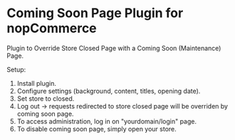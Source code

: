 # Coming Soon Page Plugin for nopCommerce
Plugin to Override Store Closed Page with a Coming Soon (Maintenance) Page.

Setup:

1. Install plugin.
2. Configure settings (background, content, titles, opening date).
3. Set store to closed.
4. Log out -> requests redirected to store closed page will be overriden by coming soon page.
5. To access administration, log in on "yourdomain/login" page.
6. To disable coming soon page, simply open your store.
